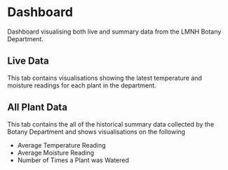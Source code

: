 # Dashboard

Dashboard visualising both live and summary data from the LMNH Botany Department.

## Live Data

This tab contains visualisations showing the latest temperature and moisture readings for each plant in the department.


## All Plant Data

This tab contains the all of the historical summary data collected by the Botany Department and shows visualisations on the following

* Average Temperature Reading
* Average Moisture Reading
* Number of Times a Plant was Watered